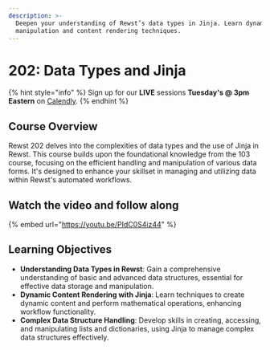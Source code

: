 ```yaml
---
description: >-
  Deepen your understanding of Rewst’s data types in Jinja. Learn dynamic data
  manipulation and content rendering techniques.
---
```


# 202: Data Types and Jinja

{% hint style="info" %}
Sign up for our **LIVE** sessions **Tuesday's @ 3pm** **Eastern** on [Calendly](https://calendly.com/cluck-u/rewst-202).
{% endhint %}

## **Course Overview**

Rewst 202 delves into the complexities of data types and the use of Jinja in Rewst. This course builds upon the foundational knowledge from the 103 course, focusing on the efficient handling and manipulation of various data forms. It's designed to enhance your skillset in managing and utilizing data within Rewst's automated workflows.

## Watch the video and follow along

{% embed url="https://youtu.be/PIdC0S4iz44" %}

## **Learning Objectives**

* **Understanding Data Types in Rewst**: Gain a comprehensive understanding of basic and advanced data structures, essential for effective data storage and manipulation.
* **Dynamic Content Rendering with Jinja**: Learn techniques to create dynamic content and perform mathematical operations, enhancing workflow functionality.
* **Complex Data Structure Handling**: Develop skills in creating, accessing, and manipulating lists and dictionaries, using Jinja to manage complex data structures effectively.
